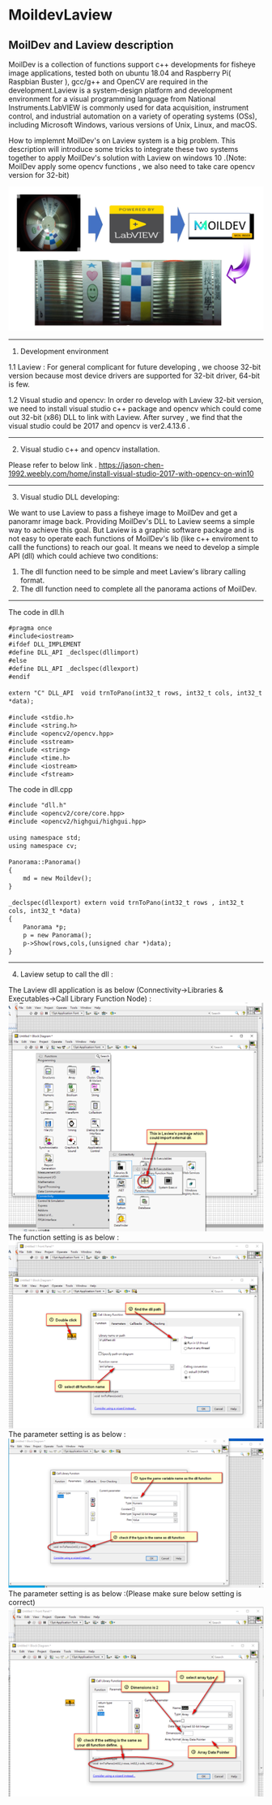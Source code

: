 MoildevLaview
============================================================================================================================

MoilDev and Laview description
---------------------------------------------------------------------------------------------------------------------------

MoilDev is a collection of functions support c++ developments for fisheye image applications, tested both on ubuntu 18.04 and Raspberry Pi( Raspbian Buster ), gcc/g++ and OpenCV are required in the development.Laview is a system-design platform and development environment for a visual programming language from National Instruments.LabVIEW is commonly used for data acquisition, instrument control, and industrial automation on a variety of operating systems (OSs), including Microsoft Windows, various versions of Unix, Linux, and macOS.

How to implemnt MoilDev's on Laview system is a big problem. This description will introduce some tricks to integrate these two systems together to apply MoilDev's solution with Laview on windows 10 .(Note: MoilDev apply some opencv functions , we also need to take care opencv version for 32-bit)

![](https://github.com/griffey999/MoildevLaview/blob/master/image/final.png)

-----------------------------------------------------------------------------------------------------------------------------
1. Development environment

1.1 Laview : For general complicant for future developing , we choose 32-bit version because most device drivers are supported for 32-bit driver, 64-bit is few. 

1.2 Visual studio and opencv: In order ro develop with Laview 32-bit version, we need to install visual studio c++ package and opencv which could come out 32-bit (x86) DLL to link with Laview. After survey , we find that the visual studio could be 2017 and opencv is ver2.4.13.6 . 

-----------------------------------------------------------------------------------------------------------------------------
2. Visual studio c++ and opencv installation.

Please refer to below link . 
https://jason-chen-1992.weebly.com/home/install-visual-studio-2017-with-opencv-on-win10

-----------------------------------------------------------------------------------------------------------------------------
3. Visual studio DLL developing: 

We want to use Laview to pass a fisheye image to MoilDev and get a panoramr image back. Providing MoilDev's DLL to Laview seems a simple way to achieve this goal. But Laview is a graphic software package and is not easy to operate each functions of MoilDev's lib (like c++ enviroment to calll the functions) to reach our goal. It means we need to develop a simple API (dll) which could achieve two conditions: 
1. The dll function need to be simple and meet Laview's library calling format.
2. The dll function need to complete all the panorama actions of MoilDev. 

-----------------------------------------------------------------------------------------------------------------------------
The code in dll.h
```
#pragma once
#include<iostream>
#ifdef DLL_IMPLEMENT
#define DLL_API _declspec(dllimport)
#else
#define DLL_API _declspec(dllexport)
#endif

extern "C" DLL_API  void trnToPano(int32_t rows, int32_t cols, int32_t *data);

#include <stdio.h>
#include <string.h>
#include <opencv2/opencv.hpp>
#include <sstream>
#include <string>
#include <time.h>
#include <iostream>
#include <fstream>
```
The code in dll.cpp
```
#include "dll.h"
#include <opencv2/core/core.hpp>
#include <opencv2/highgui/highgui.hpp>

using namespace std;
using namespace cv;

Panorama::Panorama()
{
	md = new Moildev();
}

_declspec(dllexport) extern void trnToPano(int32_t rows , int32_t cols, int32_t *data)
{
	Panorama *p;
	p = new Panorama();
	p->Show(rows,cols,(unsigned char *)data);
}
```

-----------------------------------------------------------------------------------------------------------------------------
4. Laview setup to call the dll : 

The Laview dll application is as below (Connectivity->Libraries & Executables->Call Library Function Node) :
![](https://github.com/griffey999/MoildevLaview/blob/master/image/laview1.png)
The function setting is as below :
![](https://github.com/griffey999/MoildevLaview/blob/master/image/laview2.png)
The parameter setting is as below : 
![](https://github.com/griffey999/MoildevLaview/blob/master/image/laview3.png)
The parameter setting is as below :(Please make sure below setting is correct) 
![](https://github.com/griffey999/MoildevLaview/blob/master/image/laview4.png)

